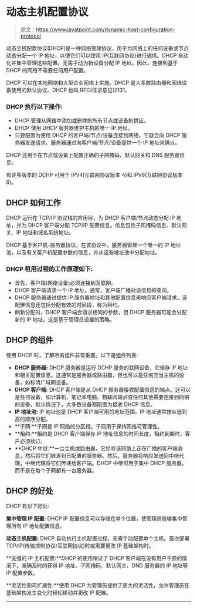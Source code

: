 # 动态主机配置协议

> 原文：<https://www.javatpoint.com/dynamic-host-configuration-protocol>

动态主机配置协议(DHCP)是一种网络管理协议，用于为网络上的任何设备或节点动态分配一个 IP 地址，以便它们可以使用 IP(互联网协议)进行通信。DHCP 自动化并集中管理这些配置。无需手动为新设备分配 IP 地址。因此，连接到基于 DHCP 的网络不需要任何用户配置。

DHCP 可以在本地网络和大型企业网络上实施。DHCP 是大多数路由器和网络设备使用的默认协议。DHCP 也叫 RFC(征求意见)2131。

### DHCP 执行以下操作:

*   DHCP 管理从网络中添加或删除的所有节点或设备的供应。
*   DHCP 使用 DHCP 服务器维护主机的唯一 IP 地址。
*   只要配置为使用 DHCP 的客户端/节点/设备连接到网络，它就会向 DHCP 服务器发送请求。服务器通过向客户端/节点/设备提供一个 IP 地址来确认。

DHCP 还用于在节点或设备上配置正确的子网掩码、默认网关和 DNS 服务器信息。

有许多版本的 DCHP 可用于 IPV4(互联网协议版本 4)和 IPV6(互联网协议版本 6)。

## DHCP 如何工作

DHCP 运行在 TCP/IP 协议栈的应用层，为 DHCP 客户端/节点动态分配 IP 地址，并为 DHCP 客户端分配 TCP/IP 配置信息。信息包括子网掩码信息、默认网关、IP 地址和域名系统地址。

DHCP 基于客户机-服务器协议，在该协议中，服务器管理一个唯一的 IP 地址池，以及有关客户机配置参数的信息，并从这些地址池中分配地址。

### DHCP 租用过程的工作原理如下:

*   首先，客户端(网络设备)必须连接到互联网。
*   DHCP 客户端请求一个 IP 地址。通常，客户端广播对该信息的查询。
*   DHCP 服务器通过提供 IP 服务器地址和其他配置信息来响应客户端请求。该配置信息还包括分配有效的时间段，称为租约。
*   刷新分配时，DHCP 客户端会请求相同的参数，但 DHCP 服务器可能会分配新的 IP 地址。这是基于管理员设置的策略。

## DHCP 的组件

使用 DHCP 时，了解所有组件非常重要。以下是组件列表:

*   **DHCP 服务器:** DHCP 服务器是运行 DCHP 服务的联网设备，它保存 IP 地址和相关配置信息。这通常是服务器或路由器，但也可以是任何充当主机的设备，如标清广域网设备。
*   **DHCP 客户端:** DHCP 客户端是从 DHCP 服务器接收配置信息的端点。这可以是任何设备，如计算机、笔记本电脑、物联网端点或任何其他需要连接到网络的设备。默认情况下，大多数设备都配置为接收 DHCP 信息。
*   **IP 地址池:** IP 地址池是 DHCP 客户端可用的地址范围。IP 地址通常按从低到高的顺序分配。
*   **子网:**子网是 IP 网络的分区段。子网用于保持网络可管理性。
*   **租约:**租约是 DHCP 客户端保存 IP 地址信息的时间长度。租约到期时，客户必须续订。
*   **DHCP 中继:**一台主机或路由器，它侦听该网络上正在广播的客户端消息，然后将它们转发到已配置的服务器。然后，服务器将响应发送回中继代理，中继代理将它们传递给客户端。DHCP 中继可用于集中 DHCP 服务器，而不是在每个子网都有一台服务器。

## DHCP 的好处

DHCP 有以下好处:

**集中管理 IP 配置:** DHCP IP 配置信息可以存储在单个位置，使管理员能够集中管理所有 IP 地址配置信息。

**动态主机配置:** DHCP 自动执行主机配置过程，无需手动配置单个主机。首次部署 TCP/IP(传输控制协议/互联网协议)时或需要更改 IP 基础架构时。

**无缝的 IP 主机配置:**DHCP 的使用保证了 DHCP 客户端在没有用户干预的情况下，准确及时的获得 IP 地址、子网掩码、默认网关、DND 服务器的 IP 地址等 IP 配置参数。

**灵活性和可扩展性:**使用 DHCP 为管理员提供了更大的灵活性，允许管理员在基础架构发生变化时轻松移动并更改 IP 配置。

* * *